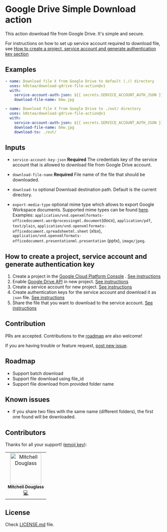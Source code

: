 # Google Drive Simple Download action

This action download file from Google Drive. It's simple and secure.

For instructions on how to set up service account required to download file,
see [How to create a project, service account and generate authentication key section](#How-to-create-a-project,-service-account-and-generate-authentication-key)

## Examples

```yaml
- name: Download file X from Google Drive to default (./) directory
  uses: k0staa/download-gdrive-file-action@v1
  with:
    service-account-auth-json: ${{ secrets.SERVICE_ACCOUNT_AUTH_JSON }}
    download-file-name: bmw.jpg
```

```yaml
- name: Download file X from Google Drive to ./out/ directory
  uses: k0staa/download-gdrive-file-action@v1
  with:
    service-account-auth-json: ${{ secrets.SERVICE_ACCOUNT_AUTH_JSON }}
    download-file-name: bmw.jpg
    download-to: ./out/
```

## Inputs

- `service-account-key-json` **Required** The credentials key of the service account that is allowed to download file
  from Google Drive account.

- `download-file-name` **Required** File name of the file that should be downloaded.

- `download-to` optional Download destination path. Default is the current directory.

- `export-media-type` optional mime type which allows to export Google Workspace documents. Supported mime types can be
  found [here](https://developers.google.com/drive/api/guides/ref-export-formats).
  Examples: `application/vnd.openxmlformats-officedocument.wordprocessingml.document`(docx),
  `application/pdf`, `text/plain`, `application/vnd.openxmlformats-officedocument.spreadsheetml.sheet` (xlsx),
  `application/vnd.openxmlformats-officedocument.presentationml.presentation` (pptx), `image/jpeg`.

## How to create a project, service account and generate authentication key

1. Create a project in the [Google Cloud Platform Console](https://console.cloud.google.com/)
   . [See instructions](instructions/CREATE_PROJECT.md)
2. Enable [Google Drive API](https://developers.google.com/drive/api/v3/enable-drive-api) in new
   project. [See instructions](instructions/ENABLE_API.md)
3. Create a service account for new project. [See instructions](instructions/CREATE_SERVICE_ACCOUNT.md)
4. Create authentication keys for the service account and download it as `json`
   file. [See instructions](instructions/CREATE_AUTH_KEY.md)
5. Share the file that you want to download to the service account. [See instructions](instructions/SHARE_FILE.md)

## Contribution

PRs are accepted. Contributions to the [roadmap](#roadmap) are also welcome!

If you are having trouble or feature
request, [post new issue](https://github.com/k0staa/download-gdrive-file-action/issues/new).

## Roadmap

- Support batch download
- Support file download using file_id
- Support file download from provided folder name

## Known issues

- If you share two files with the same name (different folders), the first one found will be downloaded.

## Contributors
Thanks for all your support! ([emoji key](https://allcontributors.org/docs/en/emoji-key)):

<!-- ALL-CONTRIBUTORS-LIST:START - Do not remove or modify this section -->
<!-- prettier-ignore-start -->
<!-- markdownlint-disable -->
<table>
  <tbody>
    <tr>
      <td align="center"><a href="https://github.com/mitrydoug"><img src="https://avatars.githubusercontent.com/u/8142157?v=4" width="100px;" alt="Mitchell Douglass"/><br /><sub><b>Mitchell Douglass</b></sub></a><br /><a href="https://github.com/all-contributors/all-contributors/commits?author=tbenning" title="Code">💻</a> </td>
    </tr>

  </tbody>
</table>

<!-- markdownlint-restore -->
<!-- prettier-ignore-end -->

<!-- ALL-CONTRIBUTORS-LIST:END -->

## License

Check [LICENSE.md](LICENSE.md) file.
